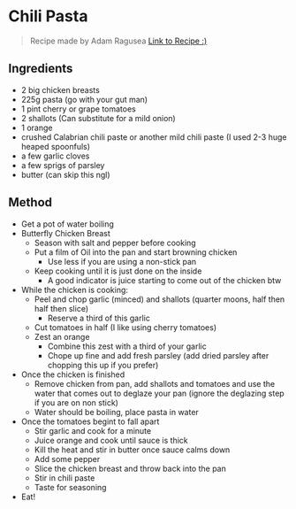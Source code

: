 # Chili Pasta

> Recipe made by Adam Ragusea [Link to Recipe :)](https://www.youtube.com/watch?v=fFCqW6VwtKQ)

## Ingredients

- 2 big chicken breasts
- 225g pasta (go with your gut man)
- 1 pint cherry or grape tomatoes
- 2 shallots (Can substitute for a mild onion)
- 1 orange
- crushed Calabrian chili paste or another mild chili paste (I used 2-3 huge heaped spoonfuls)
- a few garlic cloves
- a few sprigs of parsley
- butter (can skip this ngl)

## Method

- Get a pot of water boiling
- Butterfly Chicken Breast
    - Season with salt and pepper before cooking
    - Put a film of Oil into the pan and start browning chicken
        - Use less if you are using a non-stick pan
    - Keep cooking until it is just done on the inside
        - A good indicator is juice starting to come out of the chicken btw
- While the chicken is cooking:
    - Peel and chop garlic (minced) and shallots (quarter moons, half then half then slice)
        - Reserve a third of this garlic
    - Cut tomatoes in half (I like using cherry tomatoes)
    - Zest an orange
        - Combine this zest with a third of your garlic
        - Chope up fine and add fresh parsley (add dried parsley after chopping this up if you prefer)
- Once the chicken is finished
    - Remove chicken from pan, add shallots and tomatoes and use the water that comes out to deglaze your pan (ignore the deglazing step if you are on non stick)
    - Water should be boiling, place pasta in water
- Once the tomatoes begint to fall apart
    - Stir garlic and cook for a minute
    - Juice orange and cook until sauce is thick
    - Kill the heat and stir in butter once sauce calms down
    - Add some pepper
    - Slice the chicken breast and throw back into the pan
    - Stir in chili paste
    - Taste for seasoning
- Eat!
